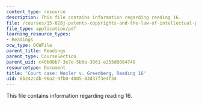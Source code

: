 ```yaml
---
content_type: resource
description: This file contains information regarding reading 16.
file: /courses/15-628j-patents-copyrights-and-the-law-of-intellectual-property-spring-2013/6b242cdb96a29fb0488583d37f3e4f34_MIT15_628JS13_read16.pdf
file_type: application/pdf
learning_resource_types:
- Readings
ocw_type: OCWFile
parent_title: Readings
parent_type: CourseSection
parent_uid: c40b08b7-3e7e-5b6a-3961-e255d8084748
resourcetype: Document
title: 'Court case: Wexler v. Greenberg, Reading 16'
uid: 6b242cdb-96a2-9fb0-4885-83d37f3e4f34
---
```

This file contains information regarding reading 16.

